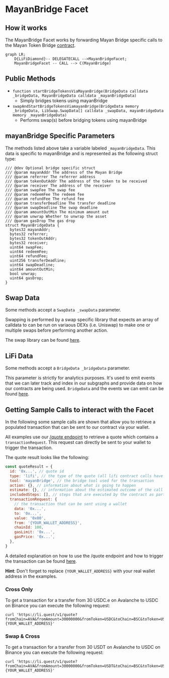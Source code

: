 # MayanBridge Facet

## How it works

The MayanBridge Facet works by forwarding Mayan Bridge specific calls to the Mayan Token Bridge [contract](https://docs.mayan.finance/integration/contracts).

```mermaid
graph LR;
    D{LiFiDiamond}-- DELEGATECALL -->MayanBridgeFacet;
    MayanBridgeFacet -- CALL --> C(MayanBridge)
```

## Public Methods

- `function startBridgeTokensViaMayanBridge(BridgeData calldata _bridgeData, MayanBridgeData calldata _mayanBridgeData)`
  - Simply bridges tokens using mayanBridge
- `swapAndStartBridgeTokensViamayanBridge(BridgeData memory _bridgeData, LibSwap.SwapData[] calldata _swapData, mayanBridgeData memory _mayanBridgeData)`
  - Performs swap(s) before bridging tokens using mayanBridge

## mayanBridge Specific Parameters

The methods listed above take a variable labeled `_mayanBridgeData`. This data is specific to mayanBridge and is represented as the following struct type:

```solidity
/// @dev Optional bridge specific struct
/// @param mayanAddr The address of the Mayan Bridge
/// @param referrer The referrer address
/// @param tokenOutAddr The address of the token to be received
/// @param receiver The address of the receiver
/// @param swapFee The swap fee
/// @param redeemFee The redeem fee
/// @param refundFee The refund fee
/// @param transferDeadline The transfer deadline
/// @param swapDeadline The swap deadline
/// @param amountOutMin The minimum amount out
/// @param unwrap Whether to unwrap the asset
/// @param gasDrop The gas drop
struct MayanBridgeData {
  bytes32 mayanAddr;
  bytes32 referrer;
  bytes32 tokenOutAddr;
  bytes32 receiver;
  uint64 swapFee;
  uint64 redeemFee;
  uint64 refundFee;
  uint256 transferDeadline;
  uint64 swapDeadline;
  uint64 amountOutMin;
  bool unwrap;
  uint64 gasDrop;
}
```

## Swap Data

Some methods accept a `SwapData _swapData` parameter.

Swapping is performed by a swap specific library that expects an array of calldata to can be run on variaous DEXs (i.e. Uniswap) to make one or multiple swaps before performing another action.

The swap library can be found [here](../src/Libraries/LibSwap.sol).

## LiFi Data

Some methods accept a `BridgeData _bridgeData` parameter.

This parameter is strictly for analytics purposes. It's used to emit events that we can later track and index in our subgraphs and provide data on how our contracts are being used. `BridgeData` and the events we can emit can be found [here](../src/Interfaces/ILiFi.sol).

## Getting Sample Calls to interact with the Facet

In the following some sample calls are shown that allow you to retrieve a populated transaction that can be sent to our contract via your wallet.

All examples use our [/quote endpoint](https://apidocs.li.fi/reference/get_quote) to retrieve a quote which contains a `transactionRequest`. This request can directly be sent to your wallet to trigger the transaction.

The quote result looks like the following:

```javascript
const quoteResult = {
  id: '0x...', // quote id
  type: 'lifi', // the type of the quote (all lifi contract calls have the type "lifi")
  tool: 'mayanBridge', // the bridge tool used for the transaction
  action: {}, // information about what is going to happen
  estimate: {}, // information about the estimated outcome of the call
  includedSteps: [], // steps that are executed by the contract as part of this transaction, e.g. a swap step and a cross step
  transactionRequest: {
    // the transaction that can be sent using a wallet
    data: '0x...',
    to: '0x...',
    value: '0x00',
    from: '{YOUR_WALLET_ADDRESS}',
    chainId: 100,
    gasLimit: '0x...',
    gasPrice: '0x...',
  },
}
```

A detailed explanation on how to use the /quote endpoint and how to trigger the transaction can be found [here](https://docs.li.fi/products/more-integration-options/li.fi-api/transferring-tokens-example).

**Hint**: Don't forget to replace `{YOUR_WALLET_ADDRESS}` with your real wallet address in the examples.

### Cross Only

To get a transaction for a transfer from 30 USDC.e on Avalanche to USDC on Binance you can execute the following request:

```shell
curl 'https://li.quest/v1/quote?fromChain=AVA&fromAmount=30000000&fromToken=USDC&toChain=BSC&toToken=USDC&slippage=0.03&allowBridges=mayanBridge&fromAddress={YOUR_WALLET_ADDRESS}'
```

### Swap & Cross

To get a transaction for a transfer from 30 USDT on Avalanche to USDC on Binance you can execute the following request:

```shell
curl 'https://li.quest/v1/quote?fromChain=AVA&fromAmount=30000000&fromToken=USDT&toChain=BSC&toToken=USDC&slippage=0.03&allowBridges=mayanBridge&fromAddress={YOUR_WALLET_ADDRESS}'
```

